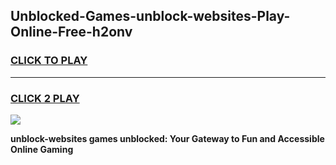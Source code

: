 
## Unblocked-Games-unblock-websites-Play-Online-Free-h2onv
<h3>
<a href="https://premium76.site?title=unblock-websites&ref=26A">CLICK TO PLAY</a></h3>
<hr>

<h3>
<a href="https://premium76.site?title=unblock-websites&ref=26A">CLICK 2 PLAY</a>
  
</h3>

<a href="https://premium76.site?title=unblock-websites&ref=26A"><img src="https://clearcache.store/games.png"></a>


**unblock-websites games unblocked: Your Gateway to Fun and Accessible Online Gaming**
